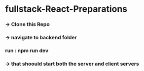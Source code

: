 <h1> fullstack-React-Preparations</h1>

<h3> -> Clone this Repo </h3>

<h3> -> navigate to backend folder</h3>

<h3> run : npm run dev </h3>

<h3> -> that shoould start both the server and client servers</h3>
